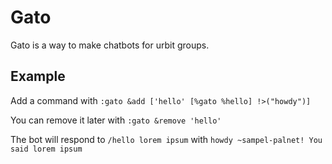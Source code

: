 # Gato

Gato is a way to make chatbots for urbit groups.

## Example

Add a command with `:gato &add ['hello' [%gato %hello] !>("howdy")]`

You can remove it later with `:gato &remove 'hello'`

The bot will respond to `/hello lorem ipsum` with `howdy ~sampel-palnet! You said lorem ipsum`
